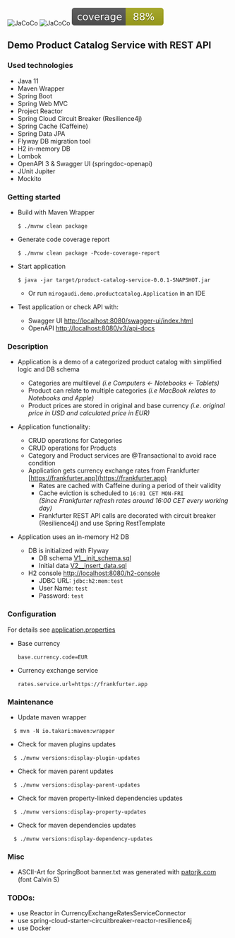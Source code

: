 ![JaCoCo](https://img.shields.io/github/languages/top/mirogaudi/product-catalog-service)
![JaCoCo](https://img.shields.io/github/workflow/status/mirogaudi/product-catalog-service/Java%20CI%20with%20Maven)
![JaCoCo](./.github/badges/jacoco.svg)

## Demo Product Catalog Service with REST API

### Used technologies

- Java 11
- Maven Wrapper
- Spring Boot
- Spring Web MVC
- Project Reactor
- Spring Cloud Circuit Breaker (Resilience4j)
- Spring Cache (Caffeine)
- Spring Data JPA
- Flyway DB migration tool
- H2 in-memory DB
- Lombok
- OpenAPI 3 & Swagger UI (springdoc-openapi)
- JUnit Jupiter
- Mockito

### Getting started

- Build with Maven Wrapper
  ```shell
  $ ./mvnw clean package
  ```
- Generate code coverage report
  ```shell
  $ ./mvnw clean package -Pcode-coverage-report
  ```
- Start application
  ```shell
  $ java -jar target/product-catalog-service-0.0.1-SNAPSHOT.jar
  ```
    - Or run `mirogaudi.demo.productcatalog.Application` in an IDE


- Test application or check API with:
    - Swagger UI [http://localhost:8080/swagger-ui/index.html](http://localhost:8080/swagger-ui/index.html)
    - OpenAPI [http://localhost:8080/v3/api-docs](http://localhost:8080/v3/api-docs)

### Description

- Application is a demo of a categorized product catalog with simplified logic and DB schema
    - Categories are multilevel *(i.e Computers <- Notebooks <- Tablets)*
    - Product can relate to multiple categories *(i.e MacBook relates to Notebooks and Apple)*
    - Product prices are stored in original and base currency *(i.e. original price in USD and calculated price in EUR)*


- Application functionality:
    - CRUD operations for Categories
    - CRUD operations for Products
    - Category and Product services are @Transactional to avoid race condition
    - Application gets currency exchange rates from Frankfurter [https://frankfurter.app](https://frankfurter.app)
        - Rates are cached with Caffeine during a period of their validity
        - Cache eviction is scheduled to `16:01 CET MON-FRI`  
          *(Since Frankfurter refresh rates around 16:00 CET every working day)*
        - Frankfurter REST API calls are decorated with circuit breaker (Resilience4j) and use Spring RestTemplate


- Application uses an in-memory H2 DB
    - DB is initialized with Flyway
        - DB schema [V1__init_schema.sql](./src/main/resources/db/migration/V1__init_schema.sql)
        - Initial data [V2__insert_data.sql](./src/main/resources/db/migration/V2__insert_data.sql)
    - H2 console [http://localhost:8080/h2-console](http://localhost:8080/h2-console)
        - JDBC URL: `jdbc:h2:mem:test`
        - User Name: `test`
        - Password: `test`

### Configuration

For details see [application.properties](./src/main/resources/application.properties)

- Base currency
  ```properties
  base.currency.code=EUR
  ```
- Currency exchange service
  ```properties
  rates.service.url=https://frankfurter.app
  ```

### Maintenance

- Update maven wrapper

```shell
  $ mvn -N io.takari:maven:wrapper
```

- Check for maven plugins updates

```shell
  $ ./mvnw versions:display-plugin-updates
```

- Check for maven parent updates

```shell
  $ ./mvnw versions:display-parent-updates
```

- Check for maven property-linked dependencies updates

```shell
  $ ./mvnw versions:display-property-updates
```

- Check for maven dependencies updates

```shell
  $ ./mvnw versions:display-dependency-updates
```

### Misc

- ASCII-Art for SpringBoot banner.txt was generated with [patorjk.com](http://patorjk.com/software/taag) (font Calvin S)

### TODOs:

- use Reactor in CurrencyExchangeRatesServiceConnector
- use spring-cloud-starter-circuitbreaker-reactor-resilience4j
- use Docker
